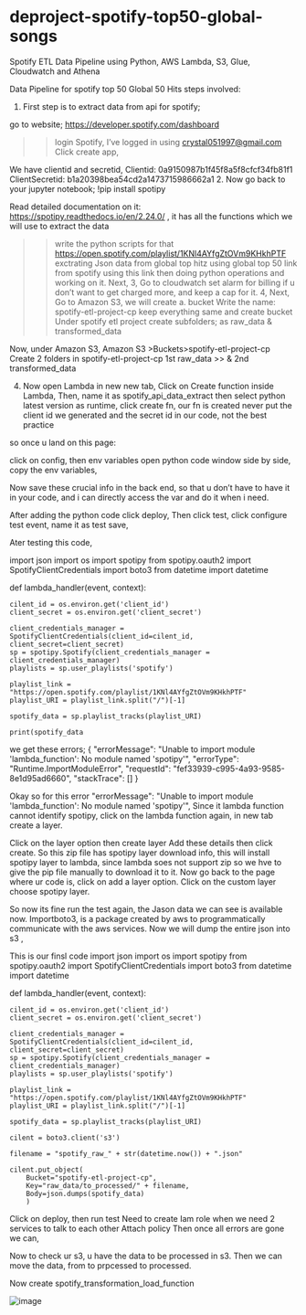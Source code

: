 # deproject-spotify-top50-global-songs
Spotify ETL Data Pipeline using Python, AWS Lambda, S3, Glue, Cloudwatch and Athena

Data Pipeline for spotify top 50 Global 50 Hits steps involved:

1. First step is to extract data from api for spotify;

go to website;
https://developer.spotify.com/dashboard
>> login Spotify, I’ve logged in using crystal051997@gmail.com
Click create app,
 
 
 
We have clientid and secretid,
Clientid: 0a9150987b1f45f8a5f8cfcf34fb81f1
ClientSecretid: b1a20398bea54cd2a1473715986662a1
2. Now go back to your jupyter notebook;
!pip install spotipy
 
Read detailed documentation on it: https://spotipy.readthedocs.io/en/2.24.0/
, it has all the functions which we will use to extract the data

>>write the python scripts for that
https://open.spotify.com/playlist/1KNl4AYfgZtOVm9KHkhPTF
exctrating Json data from global top hitz using global top 50 link from spotify using this link then doing python operations and working on it.
>>Next,
3,
Go to cloudwatch set alarm for billing if u don’t want to get charged more, and keep a cap for it.
4,
Next,
Go to Amazon S3, we will create a. bucket
Write the name: spotify-etl-project-cp
keep everything same and create bucket
>>Under spotify etl project create subfolders; as raw_data & transformed_data

 
>>

Now, under Amazon S3, Amazon S3 >Buckets>spotify-etl-project-cp
Create 2 folders in spotify-etl-project-cp 
1st raw_data >> & 2nd transformed_data
  
>>
4. Now open Lambda in new new tab,
Click on Create function inside Lambda,
Then, name it as
spotify_api_data_extract
then select python latest version as runtime, click create fn, our fn is created
never put the client id we generated and the secret id in our code, not the best practice

so once u land on this page:
 
click on config, then env variables
open python code window side by side,
copy the env variables, 
 
Now save these crucial info in the back end, so that u don’t have to have it in your code, and i can directly access the var and do it when i need.

After adding the python code click deploy,
Then click test, click configure test event, name it as test save,

Ater testing this code, 

import json
import os
import spotipy
from spotipy.oauth2 import SpotifyClientCredentials
import boto3
from datetime import datetime

def lambda_handler(event, context):
    
    cilent_id = os.environ.get('client_id')
    client_secret = os.environ.get('client_secret')
    
    client_credentials_manager = SpotifyClientCredentials(client_id=cilent_id, client_secret=client_secret)
    sp = spotipy.Spotify(client_credentials_manager = client_credentials_manager)
    playlists = sp.user_playlists('spotify')
    
    playlist_link = "https://open.spotify.com/playlist/1KNl4AYfgZtOVm9KHkhPTF"
    playlist_URI = playlist_link.split("/")[-1]
    
    spotify_data = sp.playlist_tracks(playlist_URI)   
    
    print(spotify_data

we get these errors; {
  "errorMessage": "Unable to import module 'lambda_function': No module named 'spotipy'",
  "errorType": "Runtime.ImportModuleError",
  "requestId": "fef33939-c995-4a93-9585-8e1d95ad6660",
  "stackTrace": []
}

Okay so for this error
  "errorMessage": "Unable to import module 'lambda_function': No module named 'spotipy'",
Since it lambda function cannot identify spotipy, click on the lambda function again, in new tab create a layer.
 
Click on the layer option then create layer 
Add these details then click create. So this zip file has spotipy layer   download info, this will install spotipy layer to lambda, since lambda soes not support zip so we hve to give the pip file manually to download it to it. 
Now go back to the page where ur code is, click on add a layer option.
Click on the custom layer choose spotipy layer.

So now its fine run the test again, the Jason data we can see is available now. 
Importboto3, 
is a package created by aws to programmatically communicate with the aws services.
Now we will dump the entire json into s3 ,

This is our finsl code
import json
import os
import spotipy
from spotipy.oauth2 import SpotifyClientCredentials
import boto3
from datetime import datetime

def lambda_handler(event, context):
    
    cilent_id = os.environ.get('client_id')
    client_secret = os.environ.get('client_secret')
    
    client_credentials_manager = SpotifyClientCredentials(client_id=cilent_id, client_secret=client_secret)
    sp = spotipy.Spotify(client_credentials_manager = client_credentials_manager)
    playlists = sp.user_playlists('spotify')
    
    playlist_link = "https://open.spotify.com/playlist/1KNl4AYfgZtOVm9KHkhPTF"
    playlist_URI = playlist_link.split("/")[-1]
    
    spotify_data = sp.playlist_tracks(playlist_URI)   
    
    cilent = boto3.client('s3')
    
    filename = "spotify_raw_" + str(datetime.now()) + ".json"
    
    cilent.put_object(
        Bucket="spotify-etl-project-cp",
        Key="raw_data/to_processed/" + filename,
        Body=json.dumps(spotify_data)
        )

Click on deploy, then run test
Need to create Iam role when we need 2 services to talk to each other 
Attach policy
Then once all errors are gone we can,
  

Now to check ur s3, u have the data to be processed in s3.
Then we can move the data, from to prpcessed to processed. 

>>
Now create spotify_transformation_load_function
 
![image](https://github.com/user-attachments/assets/44c193f7-07f4-4df4-98de-e6de2cb46c60)

